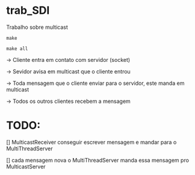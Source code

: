 # trab_SDI
Trabalho sobre multicast

`make`

`make all`

-> Cliente entra em contato com servidor (socket)

-> Sevidor avisa em multicast que o cliente entrou

-> Toda mensagem que o cliente enviar para o servidor, este manda em multicast

-> Todos os outros clientes recebem a mensagem

# TODO:
[] MulticastReceiver conseguir escrever mensagem e mandar para o MultiThreadServer

[] cada mensagem nova o MultiThreadServer manda essa mensagem pro MulticastServer
